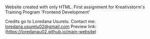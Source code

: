 Website created with only HTML.
First assignment for Kreativstorm's Training Program 'Frontend Development'

Credits go to Loredana Usurelu. Contact me: loredana.usurelu02@gmail.com
Preview link: (https://loredanau02.github.io/main-website)

